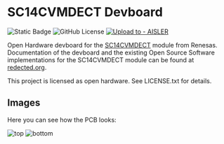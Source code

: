 # SC14CVMDECT Devboard

![Static Badge](https://img.shields.io/badge/-Open_Hardware-white?logo=opensourcehardware&logoColor=blue)
![GitHub License](https://img.shields.io/github/license/funkeleinhorn/sc14cvmdect-devboard)
[![Upload to - AISLER](https://img.shields.io/badge/Upload_to_-AISLER-ff8000)](https://aisler.net/p/new?url=https://raw.githubusercontent.com/funkeleinhorn/sc14cvmdect-devboard/refs/heads/main/sc14cvmdect-devboard.kicad_pcb&ref=github)

Open Hardware devboard for the [SC14CVMDECT](https://www.renesas.com/en/products/wireless-connectivity/dect/sc14cvmdect-cordless-voice-module) module from Renesas.
Documentation of the devboard and the existing Open Source Software implementations for the SC14CVMDECT module can be found at [redected.org](https://redected.org).

This project is licensed as open hardware. See LICENSE.txt for details.

## Images

Here you can see how the PCB looks:

![top](https://funkeleinhorn.github.io/sc14cvmdect-devboard/top.png)
![bottom](https://funkeleinhorn.github.io/sc14cvmdect-devboard/bottom.png)
